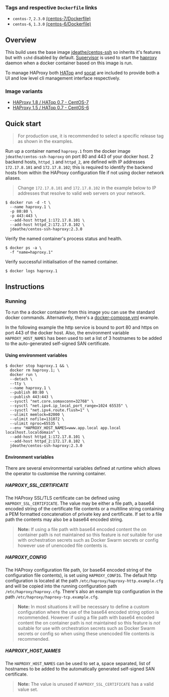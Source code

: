### Tags and respective `Dockerfile` links

- `centos-7`, `2.3.0` [(centos-7/Dockerfile)](https://github.com/jdeathe/centos-ssh-haproxy/blob/centos-7/Dockerfile)
- `centos-6`, `1.3.0` [(centos-6/Dockerfile)](https://github.com/jdeathe/centos-ssh-haproxy/blob/centos-6/Dockerfile)

## Overview

This build uses the base image [jdeathe/centos-ssh](https://github.com/jdeathe/centos-ssh) so inherits it's features but with `sshd` disabled by default. [Supervisor](http://supervisord.org/) is used to start the [haproxy](http://www.haproxy.org/) daemon when a docker container based on this image is run.

To manage HAProxy both [HATop](http://feurix.org/projects/hatop/) and [socat](http://www.dest-unreach.org/socat/) are included to provide both a UI and low level cli management interface respectively.

### Image variants

- [HAProxy 1.8 / HATop 0.7 - CentOS-7](https://github.com/jdeathe/centos-ssh-haproxy/blob/centos-7)
- [HAProxy 1.5 / HATop 0.7 - CentOS-6](https://github.com/jdeathe/centos-ssh-haproxy/blob/centos-6)

## Quick start

> For production use, it is recommended to select a specific release tag as shown in the examples.

Run up a container named `haproxy.1` from the docker image `jdeathe/centos-ssh-haproxy` on port 80 and 443 of your docker host. 2 backend hosts, `httpd_1` and `httpd_2`, are defined with IP addresses `172.17.8.101` and `172.17.8.102`; this is required to identify the backend hosts from within the HAProxy configuration file if not using docker network aliases.

> Change `172.17.8.101` and `172.17.8.102` in the example below to IP addresses that resolve to valid web servers on your network.

```
$ docker run -d -t \
  --name haproxy.1 \
  -p 80:80 \
  -p 443:443 \
  --add-host httpd_1:172.17.8.101 \
  --add-host httpd_2:172.17.8.102 \
  jdeathe/centos-ssh-haproxy:2.3.0
```

Verify the named container's process status and health.

```
$ docker ps -a \
  -f "name=haproxy.1"
```

Verify successful initialisation of the named container.

```
$ docker logs haproxy.1
```

## Instructions

### Running

To run the a docker container from this image you can use the standard docker commands. Alternatively, there's a [docker-compose.yml](https://github.com/jdeathe/centos-ssh-haproxy/blob/centos-7/docker-compose.yml) example.

In the following example the http service is bound to port 80 and https on port 443 of the docker host. Also, the environment variable `HAPROXY_HOST_NAMES` has been used to set a list of 3 hostnames to be added to the auto-generated self-signed SAN certificate.

#### Using environment variables

```
$ docker stop haproxy.1 && \
  docker rm haproxy.1; \
  docker run \
  --detach \
  --tty \
  --name haproxy.1 \
  --publish 80:80 \
  --publish 443:443 \
  --sysctl "net.core.somaxconn=32768" \
  --sysctl "net.ipv4.ip_local_port_range=1024 65535" \
  --sysctl "net.ipv4.route.flush=1" \
  --ulimit memlock=82000 \
  --ulimit nofile=131072 \
  --ulimit nproc=65535 \
  --env "HAPROXY_HOST_NAMES=www.app.local app.local localhost.localdomain" \
  --add-host httpd_1:172.17.8.101 \
  --add-host httpd_2:172.17.8.102 \
  jdeathe/centos-ssh-haproxy:2.3.0
```

#### Environment variables

There are several environmental variables defined at runtime which allows the operator to customise the running container.

##### HAPROXY_SSL_CERTIFICATE

The HAProxy SSL/TLS certificate can be defined using `HAPROXY_SSL_CERTIFICATE`. The value may be either a file path, a base64 encoded string of the certificate file contents or a multiline string containing a PEM formatted concatenation of private key and certificate. If set to a file path the contents may also be a base64 encoded string.

> **Note:** If using a file path with base64 encoded content the on container path is not maintained so this feature is *not* suitable for use with orchestration secrets such as Docker Swarm secrets or config however use of unencoded file contents is.

##### HAPROXY_CONFIG

The HAProxy configuration file path, (or base64 encoded string of the configuration file contents), is set using `HAPROXY_CONFIG`. The default http configuration is located at the path `/etc/haproxy/haproxy-http.example.cfg` and will be copied into the running configuration path `/etc/haproxy/haproxy.cfg`. There's also an example tcp configuration in the path `/etc/haproxy/haproxy-tcp.example.cfg`.

> **Note:** In most situations it will be necessary to define a custom configuration where the use of the base64 encoded string option is recommended. However if using a file path with base64 encoded content the on container path is not maintained so this feature is *not* suitable for use with orchestration secrets such as Docker Swarm secrets or config so when using these unencoded file contents is recommended.

##### HAPROXY_HOST_NAMES

The `HAPROXY_HOST_NAMES` can be used to set a, space separated, list of hostnames to be added to the automatically generated self-signed SAN certificate.

> **Note:** The value is unused if `HAPROXY_SSL_CERTIFICATE` has a valid value set.
